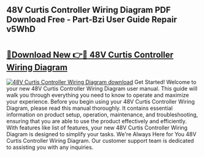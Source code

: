 ## 48V Curtis Controller Wiring Diagram PDF Download Free - Part-Bzi User Guide Repair v5WhD

# <h2><a href="http://dft31v.blite.top/?on=48V+Curtis+Controller+Wiring+Diagram">🔗Download New 👉🔴 48V Curtis Controller Wiring Diagram</a></h2>

[![48V Curtis Controller Wiring Diagram download](https://i.imgur.com/lujVjoI.png)](http://dft31v.blite.top/?on=48V+Curtis+Controller+Wiring+Diagram)
Get Started! Welcome to your new 48V Curtis Controller Wiring Diagram user manual. This guide will walk you through everything you need to know to operate and maximize your experience. Before you begin using your 48V Curtis Controller Wiring Diagram, please read this manual thoroughly. It contains essential information on product setup, operation, maintenance, and troubleshooting, ensuring that you are able to use the product effectively and efficiently. With features like list of features, your new 48V Curtis Controller Wiring Diagram is designed to simplify your tasks. We're Always Here for You 48V Curtis Controller Wiring Diagram. Our customer support team is dedicated to assisting you with any inquiries.
